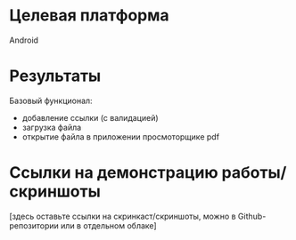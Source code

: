 # Целевая платформа

Android

# Результаты

Базовый функционал:
 - добавление ссылки (с валидацией)
 - загрузка файла
 - открытие файла в приложении просмоторщике pdf

# Ссылки на демонстрацию работы/скриншоты

[здесь оставьте ссылки на скринкаст/скриншоты, можно в Github-репозитории или в отдельном облаке]
